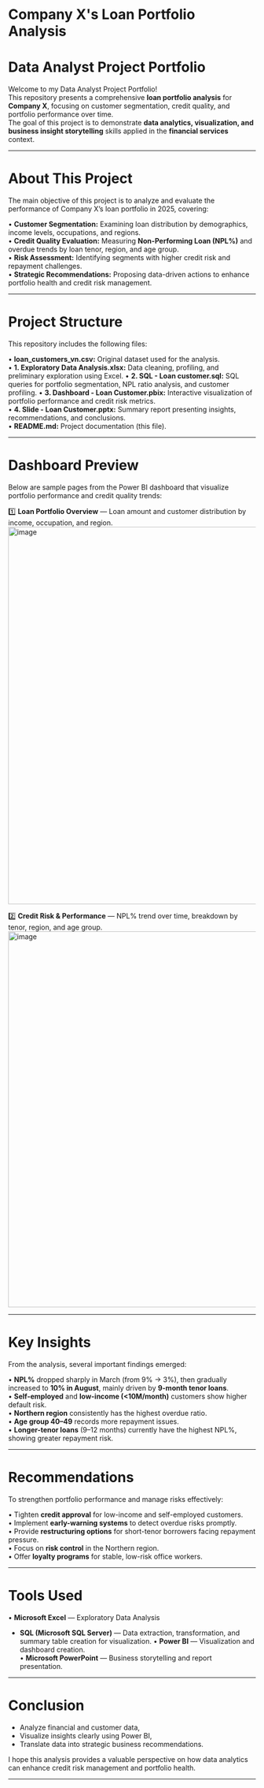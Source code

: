 # Company X's Loan Portfolio Analysis

# Data Analyst Project Portfolio

Welcome to my Data Analyst Project Portfolio!  
This repository presents a comprehensive **loan portfolio analysis** for **Company X**, focusing on customer segmentation, credit quality, and portfolio performance over time.  
The goal of this project is to demonstrate **data analytics, visualization, and business insight storytelling** skills applied in the **financial services** context.

---

# About This Project

The main objective of this project is to analyze and evaluate the performance of Company X’s loan portfolio in 2025, covering:

• **Customer Segmentation:** Examining loan distribution by demographics, income levels, occupations, and regions.  
• **Credit Quality Evaluation:** Measuring **Non-Performing Loan (NPL%)** and overdue trends by loan tenor, region, and age group.  
• **Risk Assessment:** Identifying segments with higher credit risk and repayment challenges.  
• **Strategic Recommendations:** Proposing data-driven actions to enhance portfolio health and credit risk management.

---

# Project Structure

This repository includes the following files:

• **loan_customers_vn.csv:** Original dataset used for the analysis.  
• **1. Exploratory Data Analysis.xlsx:** Data cleaning, profiling, and preliminary exploration using Excel.
• **2. SQL - Loan customer.sql:** SQL queries for portfolio segmentation, NPL ratio analysis, and customer profiling.
• **3. Dashboard - Loan Customer.pbix:** Interactive visualization of portfolio performance and credit risk metrics.  
• **4. Slide - Loan Customer.pptx:** Summary report presenting insights, recommendations, and conclusions.  
• **README.md:** Project documentation (this file).  

---

# Dashboard Preview

Below are sample pages from the Power BI dashboard that visualize portfolio performance and credit quality trends:

1️⃣ **Loan Portfolio Overview** — Loan amount and customer distribution by income, occupation, and region.  
<img width="1377" height="766" alt="image" src="https://github.com/user-attachments/assets/68449a1a-09ee-4a7f-a757-5b1dd8620d02" />



2️⃣ **Credit Risk & Performance** — NPL% trend over time, breakdown by tenor, region, and age group.  
<img width="1377" height="763" alt="image" src="https://github.com/user-attachments/assets/a1cd8026-561f-4e80-abba-d454afccb599" />

---

# Key Insights

From the analysis, several important findings emerged:

• **NPL%** dropped sharply in March (from 9% → 3%), then gradually increased to **10% in August**, mainly driven by **9-month tenor loans**.  
• **Self-employed** and **low-income (<10M/month)** customers show higher default risk.  
• **Northern region** consistently has the highest overdue ratio.  
• **Age group 40–49** records more repayment issues.  
• **Longer-tenor loans** (9–12 months) currently have the highest NPL%, showing greater repayment risk.

---

# Recommendations

To strengthen portfolio performance and manage risks effectively:

• Tighten **credit approval** for low-income and self-employed customers.  
• Implement **early-warning systems** to detect overdue risks promptly.  
• Provide **restructuring options** for short-tenor borrowers facing repayment pressure.  
• Focus on **risk control** in the Northern region.  
• Offer **loyalty programs** for stable, low-risk office workers.  

---

# Tools Used

• **Microsoft Excel** — Exploratory Data Analysis 
* **SQL (Microsoft SQL Server)** — Data extraction, transformation, and summary table creation for visualization.
• **Power BI** — Visualization and dashboard creation.  
• **Microsoft PowerPoint** — Business storytelling and report presentation.  

---

# Conclusion

- Analyze financial and customer data,
- Visualize insights clearly using Power BI,
- Translate data into strategic business recommendations.

I hope this analysis provides a valuable perspective on how data analytics can enhance credit risk management and portfolio health.

---


